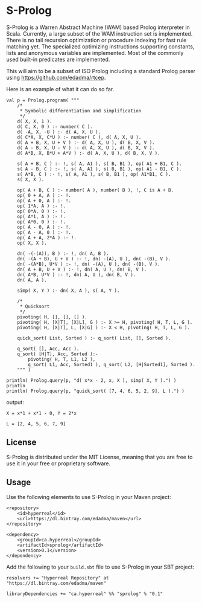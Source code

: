 S-Prolog
========

S-Prolog is a Warren Abstract Machine (WAM) based Prolog interpreter in Scala.  Currently, a large subset of the WAM instruction set is implemented.  There is no tail recursion optimization or procedure indexing for fast rule matching yet.  The specialized optimizing instructions supporting constants, lists and anonymous variables are implemented.  Most of the commonly used built-in predicates are implemented.

This will aim to be a subset of ISO Prolog including a standard Prolog parser using https://github.com/edadma/rtcep.

Here is an example of what it can do so far.

    val p = Prolog.program( """
		/*
		 * Symbolic differentiation and simplification
		 */
		d( X, X, 1 ).
		d( C, X, 0 ) :- number( C ).
		d( -A, X, -U ) :- d( A, X, U ).
		d( C*A, X, C*U ) :- number( C ), d( A, X, U ).
		d( A + B, X, U + V ) :- d( A, X, U ), d( B, X, V ).
		d( A - B, X, U - V ) :- d( A, X, U ), d( B, X, V ).
		d( A*B, X, B*U + A*V ) :- d( A, X, U ), d( B, X, V ).
		
		s( A + B, C ) :- !, s( A, A1 ), s( B, B1 ), op( A1 + B1, C ).
		s( A - B, C ) :- !, s( A, A1 ), s( B, B1 ), op( A1 - B1, C ).
		s( A*B, C ) :- !, s( A, A1 ), s( B, B1 ), op( A1*B1, C ).
		s( X, X ).
		
		op( A + B, C ) :- number( A ), number( B ), !, C is A + B.
		op( 0 + A, A ) :- !.
		op( A + 0, A ) :- !.
		op( 1*A, A ) :- !.
		op( 0*A, 0 ) :- !.
		op( A*1, A ) :- !.
		op( A*0, 0 ) :- !.
		op( A - 0, A ) :- !.
		op( A - A, 0 ) :- !.
		op( A + A, 2*A ) :- !.
		op( X, X ).
		
		dn( -(-(A)), B ) :- !, dn( A, B ).
		dn( -(A + B), U + V ) :- !, dn( -(A), U ), dn( -(B), V ).
		dn( -(A*B), U*V ) :- !, dn( -(A), U ), dn( -(B), V ).
		dn( A + B, U + V ) :- !, dn( A, U ), dn( B, V ).
		dn( A*B, U*V ) :- !, dn( A, U ), dn( B, V ).
		dn( A, A ).
		
		simp( X, Y ) :- dn( X, A ), s( A, Y ).
		
		/*
		 * Quicksort
		 */
		pivoting( H, [], [], [] ).
		pivoting( H, [X|T], [X|L], G ) :- X >= H, pivoting( H, T, L, G ).
		pivoting( H, [X|T], L, [X|G] ) :- X < H, pivoting( H, T, L, G ).
		
		quick_sort( List, Sorted ) :- q_sort( List, [], Sorted ).
		
		q_sort( [], Acc, Acc ).
		q_sort( [H|T], Acc, Sorted ):-
			pivoting( H, T, L1, L2 ),
			q_sort( L1, Acc, Sorted1 ), q_sort( L2, [H|Sorted1], Sorted ).
        """ )

    println( Prolog.query(p, "d( x*x - 2, x, X ), simp( X, Y ).") )
    println
    println( Prolog.query(p, "quick_sort( [7, 4, 6, 5, 2, 9], L ).") )

output:

    X = x*1 + x*1 - 0, Y = 2*x

    L = [2, 4, 5, 6, 7, 9]
    

## License

S-Prolog is distributed under the MIT License, meaning that you are free to use it in your free or proprietary software.


## Usage

Use the following elements to use S-Prolog in your Maven project:

	<repository>
		<id>hyperreal</id>
		<url>https://dl.bintray.com/edadma/maven</url>
	</repository>

	<dependency>
		<groupId>ca.hyperreal</groupId>
		<artifactId>sprolog</artifactId>
		<version>0.1</version>
	</dependency>

Add the following to your `build.sbt` file to use S-Prolog in your SBT project:

	resolvers += "Hyperreal Repository" at "https://dl.bintray.com/edadma/maven"

	libraryDependencies += "ca.hyperreal" %% "sprolog" % "0.1"
